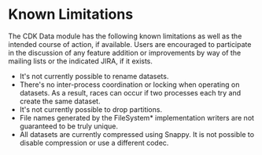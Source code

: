 # Known Limitations

The CDK Data module has the following known limitations as well as the intended
course of action, if available. Users are encouraged to participate in the
discussion of any feature addition or improvements by way of the mailing lists
or the indicated JIRA, if it exists.

* It's not currently possible to rename datasets.
* There's no inter-process coordination or locking when operating on datasets.
  As a result, races can occur if two processes each try and create the same
  dataset.
* It's not currently possible to drop partitions.
* File names generated by the FileSystem\* implementation writers are not
  guaranteed to be truly unique.
* All datasets are currently compressed using Snappy. It is not possible to disable
  compression or use a different codec.
